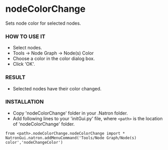 # nodeColorChange

Sets node color for selected nodes.

### HOW TO USE IT

* Select nodes.
* Tools -> Node Graph -> Node(s) Color
* Choose a color in the color dialog box.
* Click 'OK'.

### RESULT

* Selected nodes have their color changed.

### INSTALLATION

* Copy 'nodeColorChange' folder in your .Natron folder.
* Add following lines to your 'initGui.py' file, where ``<path>`` is the location of 'nodeColorChange' folder.

```
from <path>.nodeColorChange.nodeColorChange import *
NatronGui.natron.addMenuCommand('Tools/Node Graph/Node(s) color','nodeChangeColor')
```
